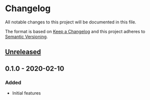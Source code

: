 # Changelog

All notable changes to this project will be documented in this file.

The format is based on [Keep a Changelog](http://keepachangelog.com/en/1.0.0/)
and this project adheres to [Semantic Versioning](http://semver.org/spec/v2.0.0.html).

## [Unreleased]

## 0.1.0 - 2020-02-10

### Added

* Initial features

[Unreleased]: https://github.com/numaru/vscode-cmake-lite/compare/0.1.0...develop
